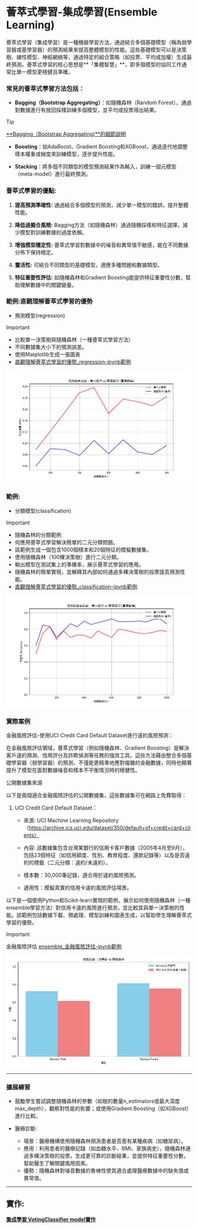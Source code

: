 # 薈萃式學習-集成學習(Ensemble Learning)

薈萃式學習（集成學習）是一種機器學習方法，通過結合多個基礎模型（稱為弱學習器或基學習器）的預測結果來提高整體模型的性能。這些基礎模型可以是決策樹、線性模型、神經網絡等，通過特定的組合策略（如投票、平均或加權）生成最終預測。薈萃式學習的核心思想是**「集體智慧」**，即多個模型的協同工作通常比單一模型更穩健且準確。

### 常見的薈萃式學習方法包括：
- **Bagging（Bootstrap Aggregating）**：如隨機森林（Random Forest），通過對數據進行有放回採樣訓練多個模型，並平均或投票得出結果。

> [!TIP]
> [**Bagging（Bootstrap Aggregating)**的細節說明](./Bagging(Bootstrap_Aggregating)說明.md)

- **Boosting**：如AdaBoost、Gradient Boosting和XGBoost，通過迭代地調整樣本權重或梯度來訓練模型，逐步提升性能。

- **Stacking**：將多個不同類型的模型預測結果作為輸入，訓練一個元模型（meta-model）進行最終預測。

### 薈萃式學習的優點:

1. **提高預測準確性:** 通過結合多個模型的預測，減少單一模型的錯誤，提升整體性能。
2. **降低過擬合風險:** Bagging方法（如隨機森林）通過隨機採樣和特征選擇，減少模型對訓練數據的過度依賴。

3. **增強模型穩定性:** 薈萃式學習對數據中的噪音和異常值不敏感，能在不同數據分佈下保持穩定。

4. **靈活性:** 可結合不同類型的基礎模型，適應多種問題和數據類型。

5. **特征重要性評估:** 如隨機森林和Gradient Boosting能提供特征重要性分數，幫助理解數據中的關鍵變量。

### 範例:直觀理解薈萃式學習的優勢

- 預測模型(regression)

> [!IMPORTANT]
> - 比較單一決策樹與隨機森林（一種薈萃式學習方法）  
> - 不同數據集大小下的預測誤差。  
> - 使用Matplotlib生成一張圖表  
> - [直觀理解薈萃式學習的優勢_regression-ipynb範例](./emsemble_直觀理解薈萃式學習的優勢.ipynb)

![](./ensemble_vs_single_model_real_training.png)

### 範例:

- 分類模型(classification)

> [!IMPORTANT]
> - 隨機森林的分類範例
> - 何應用薈萃式學習解決簡單的二元分類問題。
> - 該範例生成一個包含1000個樣本和20個特征的模擬數據集。
> - 使用隨機森林（100棵決策樹）進行二元分類。
> - 輸出模型在測試集上的準確率，展示薈萃式學習的應用。
> - 隨機森林的簡單實現，並解釋其內部如何通過多棵決策樹的投票提高預測性能。
> - [直觀理解薈萃式學習的優勢_classification-ipynb範例](./ensemble_直觀理解薈萃式學習的優勢1.ipynb)

![](./ensemble_vs_single_model_classification_accuracy.png)


### 實際案例

金融風險評估-使用UCI Credit Card Default Dataset進行違約風險預測：
	
在金融風險評估領域，薈萃式學習（例如隨機森林、Gradient Boosting）是解決客戶違約預測、信用評分及詐欺偵測等任務的強效工具。這些方法藉由整合多個基礎學習器（弱學習器）的預測，不僅能更精準地應對複雜的金融數據，同時也顯著提升了模型在面對數據噪音和樣本不平衡情況時的穩健性。

公開數據集來源

以下是兩個適合金融風險評估的公開數據集，這些數據集可在網路上免費取得：

1. UCI Credit Card Default Dataset：
	- 來源: UCI Machine Learning Repository（https://archive.ics.uci.edu/dataset/350/default+of+credit+card+clients）

	- 內容: 該數據集包含台灣某銀行的信用卡客戶數據（2005年4月至9月），包括23個特征（如信用額度、性別、教育程度、還款記錄等）以及是否違約的標籤（二元分類：違約/未違約）。

	- 樣本數：30,000筆記錄，適合用於違約風險預測。

	- 適用性：模擬真實的信用卡違約風險評估場景。

以下是一個使用Python和Scikit-learn實現的範例，展示如何使用隨機森林（一種ensemble學習方法）對信用卡違約風險進行預測，並比較其與單一決策樹的性能。該範例包括數據下載、預處理、模型訓練和圖表生成，以幫助學生理解薈萃式學習的優勢。

> [!IMPORTANT]
> 金融風險評估
> [ensemble_金融風險評估-ipynb範例](./ensemble_金融風險評估.ipynb)

![](./model_performance_comparison.png)


---

### 擴展練習

- 鼓勵學生嘗試調整隨機森林的參數（如樹的數量n_estimators或最大深度max_depth），觀察對性能的影響；或使用Gradient Boosting（如XGBoost）進行比較。

- 醫療診斷:

	- 場景：醫療機構使用隨機森林預測患者是否患有某種疾病（如糖尿病）。
	- 應用：利用患者的醫療記錄（如血糖水平、BMI、家族病史），隨機森林通過多棵決策樹的投票，生成更可靠的診斷結果，並提供特征重要性分數，幫助醫生了解關鍵風險因素。
	- 優勢：隨機森林對噪音數據的魯棒性使其適合處理醫療數據中的缺失值或異常值。

---

## 實作:

[**集成學習 VotingClassifier model實作**](./sklearn實作1.ipynb)
